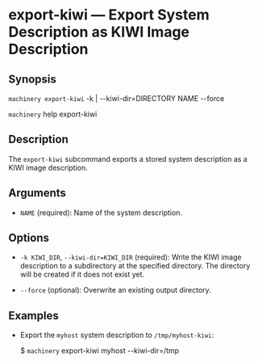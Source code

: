 # export-kiwi — Export System Description as KIWI Image Description

## Synopsis

`machinery export-kiwi` -k | --kiwi-dir=DIRECTORY NAME
   --force

`machinery` help export-kiwi

## Description

The `export-kiwi` subcommand exports a stored system description as a KIWI
image description.

## Arguments

  * `NAME` (required):
    Name of the system description.

## Options

  * `-k KIWI_DIR`, `--kiwi-dir=KIWI_DIR` (required):
    Write the KIWI image description to a subdirectory at the specified directory. The directory
    will be created if it does not exist yet.

  * `--force` (optional):
    Overwrite an existing output directory.

## Examples

 * Export the `myhost` system description to `/tmp/myhost-kiwi`:

    $ `machinery` export-kiwi myhost --kiwi-dir=/tmp
